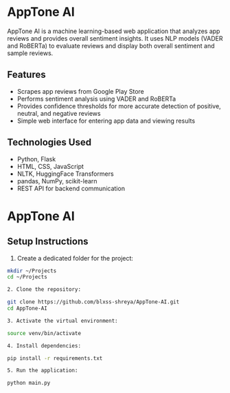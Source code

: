 # AppTone AI

AppTone AI is a machine learning-based web application that analyzes app reviews and provides overall sentiment insights. It uses NLP models (VADER and RoBERTa) to evaluate reviews and display both overall sentiment and sample reviews.

## Features
- Scrapes app reviews from Google Play Store
- Performs sentiment analysis using VADER and RoBERTa
- Provides confidence thresholds for more accurate detection of positive, neutral, and negative reviews
- Simple web interface for entering app data and viewing results

## Technologies Used
- Python, Flask
- HTML, CSS, JavaScript
- NLTK, HuggingFace Transformers
- pandas, NumPy, scikit-learn
- REST API for backend communication

# AppTone AI

## Setup Instructions

1. Create a dedicated folder for the project:
   
```bash
mkdir ~/Projects
cd ~/Projects

2. Clone the repository:

git clone https://github.com/blxss-shreya/AppTone-AI.git
cd AppTone-AI

3. Activate the virtual environment:

source venv/bin/activate

4. Install dependencies:

pip install -r requirements.txt

5. Run the application:

python main.py



